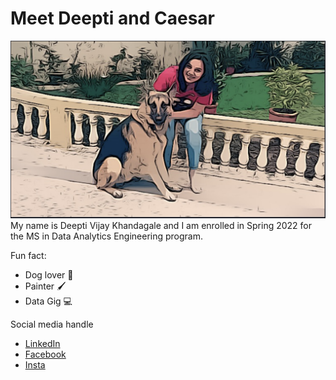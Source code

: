 # Meet Deepti and Caesar
![my photo](Images/DogLover.png)
My name is Deepti Vijay Khandagale and I am enrolled in Spring 2022 for the MS in Data Analytics Engineering program.

Fun fact:
- Dog lover :dog:
- Painter :paintbrush:
- Data Gig :computer:


Social media handle

- [LinkedIn](https://www.linkedin.com/in/deepti-vijay-khandagale-47095912b/)
- [Facebook]()
- [Insta]()
